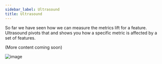 ```yaml
---
sidebar_label: Ultrasound
title: Ultrasound
---
```


So far we have seen how we can measure the metrics lift for a feature. Ultrasound pivots that and shows you how a specific metric is affected by a set of features.

(More content coming soon)

![image](https://user-images.githubusercontent.com/74588208/127933498-8ef62aa1-a8ba-4f01-83aa-108633e8ff31.png)
